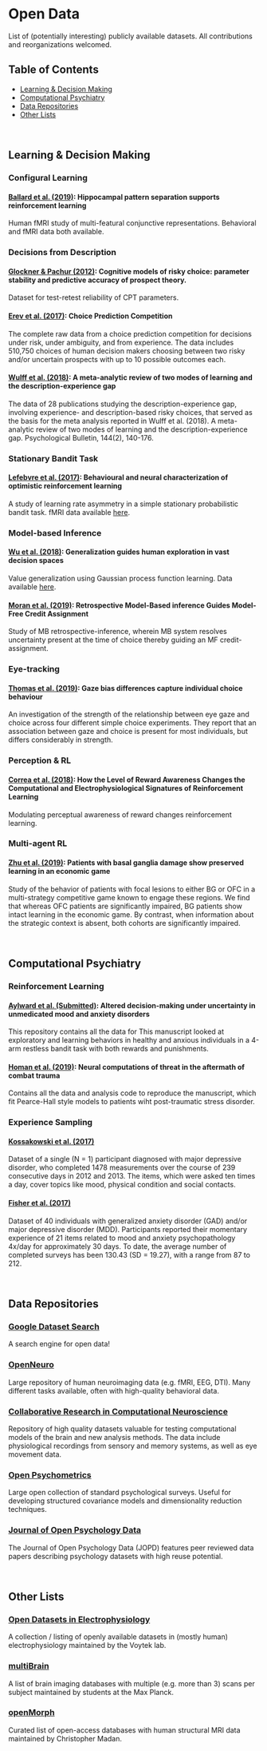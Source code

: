 # Open Data
List of (potentially interesting) publicly available datasets. All contributions and reorganizations welcomed.

## Table of Contents
- [Learning & Decision Making](#rldm)
- [Computational Psychiatry](#psychiatry)
- [Data Repositories](#Repositories)
- [Other Lists](#lists)

<br>

## Learning & Decision Making <a name="rldm"></a>

### Configural Learning

#### [Ballard et al. (2019)](https://openneuro.org/datasets/ds001590): Hippocampal pattern separation supports reinforcement learning
Human fMRI study of multi-featural conjunctive representations. Behavioral and fMRI data both available.

### Decisions from Description

#### [Glockner & Pachur (2012)](https://osf.io/7khwj/): Cognitive models of risky choice: parameter stability and predictive accuracy of prospect theory.
Dataset for test-retest reliability of CPT parameters.

#### [Erev et al. (2017)](https://zenodo.org/record/845873#.WeDg9GhSw2x): Choice Prediction Competition
The complete raw data from a choice prediction competition for decisions under risk, under ambiguity, and from experience. The data includes 510,750 choices of human decision makers choosing between two risky and/or uncertain prospects with up to 10 possible outcomes each.

#### [Wulff et al. (2018)](https://zenodo.org/record/1491449): A meta-analytic review of two modes of learning and the description-experience gap
The data of 28 publications studying the description-experience gap, involving experience- and description-based risky choices, that served as the basis for the meta analysis reported in Wulff et al. (2018). A meta-analytic review of two modes of learning and the description-experience gap. Psychological Bulletin, 144(2), 140-176.

### Stationary Bandit Task

#### [Lefebvre et al. (2017)](https://dx.doi.org/10.6084/m9.figshare.4265408.v1): Behavioural and neural characterization of optimistic reinforcement learning
A study of learning rate asymmetry in a simple stationary probabilistic bandit task. fMRI data available [here](http://neurovault.org/collections/2195/).

### Model-based Inference

#### [Wu et al. (2018)](https://www.nature.com/articles/s41562-018-0467-4): Generalization guides human exploration in vast decision spaces
Value generalization using Gaussian process function learning. Data available [here](https://github.com/charleywu/gridsearch).

#### [Moran et al. (2019)](https://osf.io/8j7yf/?view_only=8362bdb2672643de98daaa8e509aae30): Retrospective Model-Based inference Guides Model-Free Credit Assignment
Study of MB retrospective-inference, wherein MB system resolves uncertainty present at the time of choice thereby guiding an MF credit-assignment.

### Eye-tracking

#### [Thomas et al. (2019)](https://www.nature.com/articles/s41562-019-0584-8#data-availability): Gaze bias differences capture individual choice behaviour
An investigation of the strength of the relationship between eye gaze and choice across four different simple choice experiments. They report that an association between gaze and choice is present for most individuals, but differs considerably in strength.

### Perception & RL

#### [Correa et al. (2018)](https://figshare.com/articles/Codes_and_Data_-_Correa_et_al_JNeuro_2018/7987100): How the Level of Reward Awareness Changes the Computational and Electrophysiological Signatures of Reinforcement Learning
Modulating perceptual awareness of reward changes reinforcement learning.

### Multi-agent RL

#### [Zhu et al. (2019)](https://osf.io/4x3nf/): Patients with basal ganglia damage show preserved learning in an economic game
Study of the behavior of patients with focal lesions to either BG or OFC in a multi-strategy competitive game known to engage these regions. We find that whereas OFC patients are significantly impaired, BG patients show intact learning in the economic game. By contrast, when information about the strategic context is absent, both cohorts are significantly impaired.

<br>

## Computational Psychiatry <a name="psychiatry"></a>

### Reinforcement Learning

#### [Aylward et al. (Submitted)](https://osf.io/ub6j7/): Altered decision-making under uncertainty in unmedicated mood and anxiety disorders
This repository contains all the data for This manuscript looked at exploratory and learning behaviors in healthy and anxious individuals in a 4-arm restless bandit task with both rewards and punishments.

#### [Homan et al. (2019)](https://github.com/philipphoman/comp): Neural computations of threat in the aftermath of combat trauma
Contains all the data and analysis code to reproduce the manuscript, which fit Pearce-Hall style models to patients wiht post-traumatic stress disorder.

### Experience Sampling

#### [Kossakowski et al. (2017)](https://openpsychologydata.metajnl.com/articles/10.5334/jopd.29/)
Dataset of a single (N = 1) participant diagnosed with major depressive disorder, who completed 1478 measurements over the course of 239 consecutive days in 2012 and 2013. The items, which were asked ten times a day, cover topics like mood, physical condition and social contacts.

#### [Fisher et al. (2017)](https://osf.io/zefbc/)
Dataset of 40 individuals with  generalized anxiety disorder (GAD) and/or major depressive disorder (MDD). Participants reported their momentary experience of 21 items related to mood and anxiety psychopathology 4x/day for approximately 30 days. To date, the average number of completed surveys has been 130.43 (SD = 19.27), with a range from 87 to 212.

<br>

## Data Repositories <a name="Repositories"></a>

### [Google Dataset Search](https://toolbox.google.com/datasetsearch)
A search engine for open data!

### [OpenNeuro](https://openneuro.org/)
Large repository of human neuroimaging data (e.g. fMRI, EEG, DTI). Many different tasks available, often with high-quality behavioral data.

### [Collaborative Research in Computational Neuroscience](http://crcns.org/data-sets)
Repository of high quality datasets valuable for testing computational models of the brain and new analysis methods. The data include physiological recordings from sensory and memory systems, as well as eye movement data.

### [Open Psychometrics](https://openpsychometrics.org/_rawdata/)
Large open collection of standard psychological surveys. Useful for developing structured covariance models and dimensionality reduction techniques.

### [Journal of Open Psychology Data](https://openpsychologydata.metajnl.com/)
The Journal of Open Psychology Data (JOPD) features peer reviewed data papers describing psychology datasets with high reuse potential.

<br>

## Other Lists <a name="lists"></a>
### [Open Datasets in Electrophysiology](https://github.com/voytekresearch/OpenData)
A collection / listing of openly available datasets in (mostly human) electrophysiology maintained by the Voytek lab.

### [multiBrain](https://github.com/Conxz/multiBrain)
A list of brain imaging databases with multiple (e.g. more than 3) scans per subject maintained by students at the Max Planck.

### [openMorph](https://github.com/cMadan/openMorph)
Curated list of open-access databases with human structural MRI data maintained by Christopher Madan.
